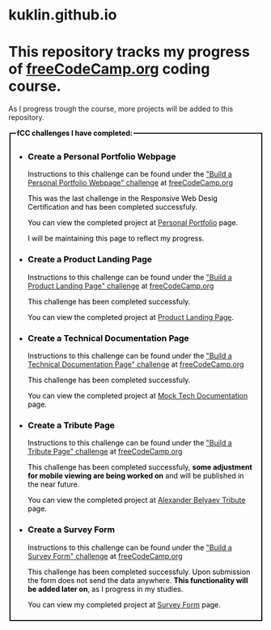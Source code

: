 # kuklin.github.io
<h1>This repository tracks my progress of <a href="freecodecamp.org" target="_blank">freeCodeCamp.org</a> coding course.</h1>
<p>As I progress trough the course, more projects will be added to this repository.</p>
<fieldset style="border: 2px solid black;color:black;">
  <legend><b>fCC challenges I have completed:</b></legend>
  <ul>
  <li><h3>Create a Personal Portfolio Webpage</h3><p>Instructions to this challenge can be found under the <a href="https://www.freecodecamp.org/learn/2022/responsive-web-design/build-a-personal-portfolio-webpage-project/build-a-personal-portfolio-webpage" target="_blank">"Build a Personal Portfolio Webpage" challenge</a> at <a href="freecodecamp.org" target="_blank">freeCodeCamp.org</a></p><p>This was the last challenge in the Responsive Web Desig Certification and has been completed successfuly.</p><p>You can view the completed project at <a href="https://kuklin.github.io/personal_portfolio/" target="_blank">Personal Portfolio</a> page.</p><p>I will be maintaining this page to reflect my progress.</p></li>
  <li><h3>Create a Product Landing Page</h3><p>Instructions to this challenge can be found under the <a href="https://www.freecodecamp.org/learn/2022/responsive-web-design/build-a-product-landing-page-project/build-a-product-landing-page" target="_blank">"Build a Product Landing Page" challenge</a> at <a href="freecodecamp.org" target="_blank">freeCodeCamp.org</a></p><p>This challenge has been completed successfuly.</p><p>You can view the completed project at <a href="https://kuklin.github.io/product_page/" target="_blank">Product Landing Page</a>.</p></li>
    <li><h3>Create a Technical Documentation Page</h3><p>Instructions to this challenge can be found under the <a href="https://www.freecodecamp.org/learn/2022/responsive-web-design/build-a-technical-documentation-page-project/build-a-technical-documentation-page" target="_blank">"Build a Technical Documentation Page" challenge</a> at <a href="freecodecamp.org" target="_blank">freeCodeCamp.org</a></p><p>This challenge has been completed successfuly.</p><p>You can view the completed project at <a href="https://kuklin.github.io/tech_documentation/" target="_blank">Mock Tech Documentation</a> page.</p></li>
    <li><h3>Create a Tribute Page</h3><p>Instructions to this challenge can be found under the <a href="https://www.freecodecamp.org/learn/responsive-web-design/responsive-web-design-projects/build-a-tribute-page" target="_blank">"Build a Tribute Page" challenge</a> at <a href="freecodecamp.org" target="_blank">freeCodeCamp.org</a></p><p>This challenge has been completed successfuly, <b>some adjustment for mobile viewing are being worked on</b> and will be published in the near future.</p><p>You can view the completed project at <a href="https://kuklin.github.io/tribute_page/" target="_blank">Alexander Belyaev Tribute</a> page.</p></li>
    <li><h3>Create a Survey Form</h3><p><p>Instructions to this challenge can be found under the <a href="https://www.freecodecamp.org/learn/responsive-web-design/responsive-web-design-projects/build-a-survey-form" target="_blank">"Build a Survey Form" challenge</a> at <a href="freecodecamp.org" target="_blank">freeCodeCamp.org</a></p><p>This challenge has been completed successfuly. Upon submission the form does not send the data anywhere. <b>This functionality will be added later on</b>, as I progress in my studies.</p><p>You can view my completed project at <a href="https://kuklin.github.io/survey_form/" target="_blank">Survey Form</a> page.</p>
